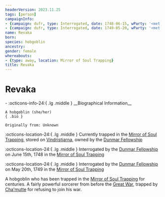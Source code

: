```yaml
---
headerVersion: 2023.11.25
tags: [person]
campaignInfo:
- {campaign: dufr, type: Interrogated, date: 1748-06-15, wParty: '<met:U> by <person> on <target> in <current:1>'}
- {campaign: dufr, type: Interrogated, date: 1749-05-20, wParty: '<met:U> by <person> on <target> in <current:1>'}
name: Revaka
born:
species: hobgoblin
ancestry:
gender: female
whereabouts:
- {type: away, location: Mirror of Soul Trapping}
title: Revaka
---
```

# Revaka
<div class="grid cards ext-narrow-margin ext-one-column" markdown>
- :octicons-info-24:{ .lg .middle } __Biographical Information__

    A hobgoblin (she/her)  
    { .bio }

    Originally from: Unknown
</div>

:octicons-location-24:{ .lg .middle } Currently trapped in the [Mirror of Soul Trapping](<../../campaigns/dunmari-frontier/treasure/mirror-of-soul-trapping.md>), stored on [Vindristjarna](<../../things/ships/vindristjarna.md>), owned by the [Dunmar Fellowship](<../pcs/dunmar-fellowship/dunmar-fellowship.md>)



:octicons-location-24:{ .lg .middle } Interrogated by the [Dunmar Fellowship](<../pcs/dunmar-fellowship/dunmar-fellowship.md>) on June 15th, 1748 in the [Mirror of Soul Trapping](<../../campaigns/dunmari-frontier/treasure/mirror-of-soul-trapping.md>)  



:octicons-location-24:{ .lg .middle } Interrogated by the [Dunmar Fellowship](<../pcs/dunmar-fellowship/dunmar-fellowship.md>) on May 20th, 1749 in the [Mirror of Soul Trapping](<../../campaigns/dunmari-frontier/treasure/mirror-of-soul-trapping.md>)  


A hobgoblin who has been trapped in the [Mirror of Soul Trapping](<../../campaigns/dunmari-frontier/treasure/mirror-of-soul-trapping.md>) for centuries. A fairly powerful sorcerer from before the [Great War](<../../events/1500s/great-war.md>), trapped by [Cha'mutte](<../extraplanar-powers/cha-mutte.md>) for refusing to join his war. 

